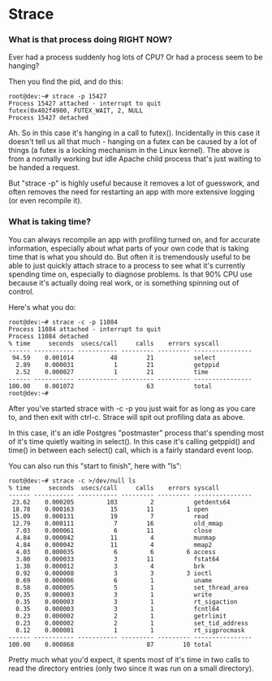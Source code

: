 # Strace

### What is that process doing RIGHT NOW?
Ever had a process suddenly hog lots of CPU? Or had a process seem to be hanging?

Then you find the pid, and do this:
```
root@dev:~# strace -p 15427
Process 15427 attached - interrupt to quit
futex(0x402f4900, FUTEX_WAIT, 2, NULL 
Process 15427 detached
```

Ah. So in this case it's hanging in a call to futex(). Incidentally in this case it doesn't tell us all that much - hanging on a futex can be caused by a lot of things (a futex is a locking mechanism in the Linux kernel). The above is from a normally working but idle Apache child process that's just waiting to be handed a request.

But "strace -p" is highly useful because it removes a lot of guesswork, and often removes the need for restarting an app with more extensive logging (or even recompile it).

### What is taking time?
You can always recompile an app with profiling turned on, and for accurate information, especially about what parts of your own code that is taking time that is what you should do. But often it is tremendously useful to be able to just quickly attach strace to a process to see what it's currently spending time on, especially to diagnose problems. Is that 90% CPU use because it's actually doing real work, or is something spinning out of control.

Here's what you do:
```
root@dev:~# strace -c -p 11084
Process 11084 attached - interrupt to quit
Process 11084 detached
% time     seconds  usecs/call     calls    errors syscall
------ ----------- ----------- --------- --------- ----------------
 94.59    0.001014          48        21           select
  2.89    0.000031           1        21           getppid
  2.52    0.000027           1        21           time
------ ----------- ----------- --------- --------- ----------------
100.00    0.001072                    63           total
root@dev:~# 
```

After you've started strace with -c -p you just wait for as long as you care to, and then exit with ctrl-c. Strace will spit out profiling data as above.

In this case, it's an idle Postgres "postmaster" process that's spending most of it's time quietly waiting in select(). In this case it's calling getppid() and time() in between each select() call, which is a fairly standard event loop.

You can also run this "start to finish", here with "ls":
```
root@dev:~# strace -c >/dev/null ls
% time     seconds  usecs/call     calls    errors syscall
------ ----------- ----------- --------- --------- ----------------
 23.62    0.000205         103         2           getdents64
 18.78    0.000163          15        11         1 open
 15.09    0.000131          19         7           read
 12.79    0.000111           7        16           old_mmap
  7.03    0.000061           6        11           close
  4.84    0.000042          11         4           munmap
  4.84    0.000042          11         4           mmap2
  4.03    0.000035           6         6         6 access
  3.80    0.000033           3        11           fstat64
  1.38    0.000012           3         4           brk
  0.92    0.000008           3         3         3 ioctl
  0.69    0.000006           6         1           uname
  0.58    0.000005           5         1           set_thread_area
  0.35    0.000003           3         1           write
  0.35    0.000003           3         1           rt_sigaction
  0.35    0.000003           3         1           fcntl64
  0.23    0.000002           2         1           getrlimit
  0.23    0.000002           2         1           set_tid_address
  0.12    0.000001           1         1           rt_sigprocmask
------ ----------- ----------- --------- --------- ----------------
100.00    0.000868                    87        10 total
```

Pretty much what you'd expect, it spents most of it's time in two calls to read the directory entries (only two since it was run on a small directory).